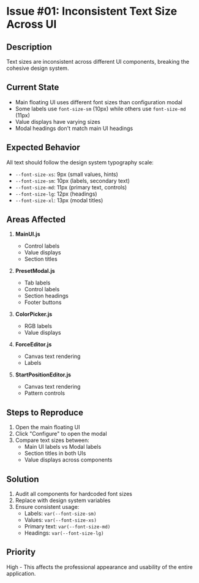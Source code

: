 # Issue #01: Inconsistent Text Size Across UI

## Description
Text sizes are inconsistent across different UI components, breaking the cohesive design system.

## Current State
- Main floating UI uses different font sizes than configuration modal
- Some labels use `font-size-sm` (10px) while others use `font-size-md` (11px)
- Value displays have varying sizes
- Modal headings don't match main UI headings

## Expected Behavior
All text should follow the design system typography scale:
- `--font-size-xs`: 9px (small values, hints)
- `--font-size-sm`: 10px (labels, secondary text)
- `--font-size-md`: 11px (primary text, controls)
- `--font-size-lg`: 12px (headings)
- `--font-size-xl`: 13px (modal titles)

## Areas Affected
1. **MainUI.js**
   - Control labels
   - Value displays
   - Section titles

2. **PresetModal.js**
   - Tab labels
   - Control labels
   - Section headings
   - Footer buttons

3. **ColorPicker.js**
   - RGB labels
   - Value displays

4. **ForceEditor.js**
   - Canvas text rendering
   - Labels

5. **StartPositionEditor.js**
   - Canvas text rendering
   - Pattern controls

## Steps to Reproduce
1. Open the main floating UI
2. Click "Configure" to open the modal
3. Compare text sizes between:
   - Main UI labels vs Modal labels
   - Section titles in both UIs
   - Value displays across components

## Solution
1. Audit all components for hardcoded font sizes
2. Replace with design system variables
3. Ensure consistent usage:
   - Labels: `var(--font-size-sm)`
   - Values: `var(--font-size-xs)`
   - Primary text: `var(--font-size-md)`
   - Headings: `var(--font-size-lg)`

## Priority
High - This affects the professional appearance and usability of the entire application.